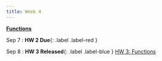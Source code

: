 ```yaml
---
title: Week 4
---
```


**[Functions](https://docs.google.com/presentation/d/1Lz5pwEqh2gkaJr-kiPIBy_ba0TK4RbzDA2UQw1HerkA/edit?usp=sharing)**

Sep 7
:  **HW 2 Due**{: .label .label-red }

Sep 8
:  **HW 3 Released**{: .label .label-blue } [HW 3: Functions](https://edstem.org/us/courses/41263/lessons/72114/slides/384169)
